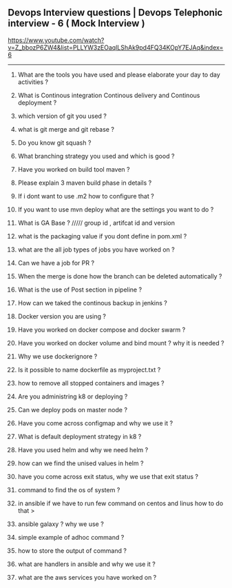 ##  Devops Interview questions | Devops Telephonic interview - 6 ( Mock Interview ) 
https://www.youtube.com/watch?v=Z_bbozP6ZW4&list=PLLYW3zEOaqlLShAk9pd4FQ34KOpY7EJAq&index=6

-------------------------------------------------------

1. What are the tools you have used and please elaborate your day to day activities ?
2. What is Continous integration Continous delivery and Continous deployment ?
3. which version of git you used ?
4. what is git merge and git rebase ?
5. Do you know git squash ?
6. What branching strategy you used and which is good ?
7. Have you worked on build tool maven ?
8. Please explain 3 maven build phase in details ?
9. If i dont want to use .m2 how to configure that ?
10. If you want to use mvn deploy what are the settings you want to do ?
11. What is GA Base ?   ///// group id , artifcat id and version
12. what is the packaging value if you dont define in pom.xml ?
13. what are the all job types of jobs you have worked on ?
14. Can we have a job for PR ?
15. When the merge is done how the branch can be deleted automatically ?
16. What is the use of Post section in pipeline ?
17. How can we taked the continous backup in  jenkins ?

18. Docker version you are using ?
19. Have you worked on docker compose and docker swarm ?
20. Have you worked on docker volume and bind mount ? why it is needed ?
21. Why we use dockerignore ?
22. Is it possible to name dockerfile as myproject.txt ?
23. how to remove all stopped containers and images ?

24. Are you administring k8 or deploying ?
25. Can we deploy pods on master node ?
26. Have you come across configmap and why we use it ?
27. What is default deployment strategy in k8 ?
28. Have you used helm and why we need helm ?
29. how can we find the unised values in helm ?
30. have you come across exit status, why we use that exit status ?
31. command to find the os of system ?

32. in ansible if we have to run few command on centos and linus how to do that >
33. ansible galaxy ? why we use ?
34. simple example of adhoc command ?
35. how to store the output of command ?
36. what are handlers in ansible and why we use it ?

37. what are the aws services you have worked on ?  

